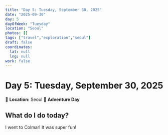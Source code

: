 ```yaml
---
title: "Day 5: Tuesday, September 30, 2025"
date: "2025-09-30"
day: 5
dayOfWeek: "Tuesday"
location: "Seoul"
photos: []
tags: ["travel","exploration","seoul"]
draft: false
coordinates:
  lat: null
  lng: null
work: false
---
```

# Day 5: Tuesday, September 30, 2025

📍 **Location:** Seoul
🎒 **Adventure Day**

## What do I do today?
I went to Colmar! It was super fun!

